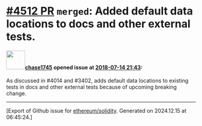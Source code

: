 # [\#4512 PR](https://github.com/ethereum/solidity/pull/4512) `merged`: Added default data locations to docs and other external tests.

#### <img src="https://avatars.githubusercontent.com/u/17399486?v=4" width="50">[chase1745](https://github.com/chase1745) opened issue at [2018-07-14 21:43](https://github.com/ethereum/solidity/pull/4512):

As discussed in #4014 and #3402, adds default data locations to existing tests in docs and other external tests because of upcoming breaking change.




-------------------------------------------------------------------------------



[Export of Github issue for [ethereum/solidity](https://github.com/ethereum/solidity). Generated on 2024.12.15 at 06:45:24.]

